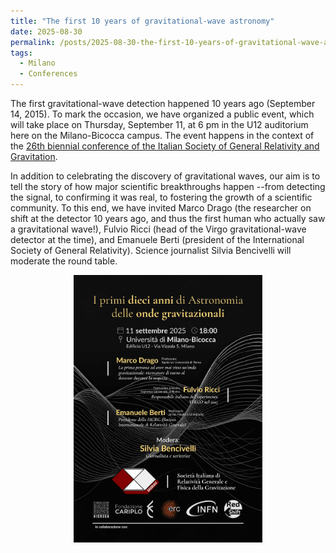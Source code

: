 ```yaml
---
title: "The first 10 years of gravitational-wave astronomy"
date: 2025-08-30
permalink: /posts/2025-08-30-the-first-10-years-of-gravitational-wave-astronomy
tags:
  - Milano
  - Conferences
---
```


The first gravitational-wave detection happened 10 years ago (September 14, 2015). To mark the occasion, we have organized a public event, which will take place on Thursday, September 11, at 6 pm in the U12 auditorium here on the Milano-Bicocca campus. The event happens in the context of the [26th biennial conference of the Italian Society of General Relativity and Gravitation](https://sites.google.com/unimib.it/sigrav2025).

In addition to celebrating the discovery of gravitational waves, our aim is to tell the story of how major scientific breakthroughs happen --from detecting the signal, to confirming it was real, to fostering the growth of a scientific community. To this end, we have invited Marco Drago (the researcher on shift at the detector 10 years ago, and thus the first human who actually saw a gravitational wave!), Fulvio Ricci (head of the Virgo gravitational-wave detector at the time), and Emanuele Berti (president of the International Society of General Relativity). Science journalist Silvia Bencivelli will moderate the round table.


<p style="text-align: center;">
  <img src="/images/10yrsGW.jpg" alt="10yrs GW" style="max-width: 60%; height: auto;" />
</p>
